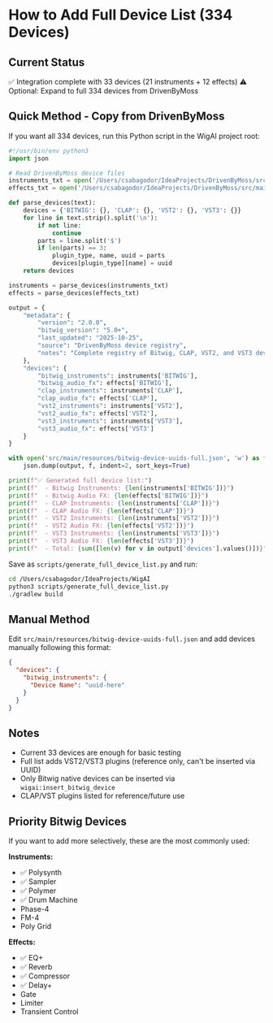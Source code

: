 # How to Add Full Device List (334 Devices)

## Current Status
✅ Integration complete with 33 devices (21 instruments + 12 effects)
⚠️  Optional: Expand to full 334 devices from DrivenByMoss

## Quick Method - Copy from DrivenByMoss

If you want all 334 devices, run this Python script in the WigAI project root:

```python
#!/usr/bin/env python3
import json

# Read DrivenByMoss device files
instruments_txt = open('/Users/csabagodor/IdeaProjects/DrivenByMoss/src/main/resources/devices/Instruments.txt', 'r').read()
effects_txt = open('/Users/csabagodor/IdeaProjects/DrivenByMoss/src/main/resources/devices/AudioEffects.txt', 'r').read()

def parse_devices(text):
    devices = {'BITWIG': {}, 'CLAP': {}, 'VST2': {}, 'VST3': {}}
    for line in text.strip().split('\n'):
        if not line:
            continue
        parts = line.split('$')
        if len(parts) == 3:
            plugin_type, name, uuid = parts
            devices[plugin_type][name] = uuid
    return devices

instruments = parse_devices(instruments_txt)
effects = parse_devices(effects_txt)

output = {
    "metadata": {
        "version": "2.0.0",
        "bitwig_version": "5.0+",
        "last_updated": "2025-10-25",
        "source": "DrivenByMoss device registry",
        "notes": "Complete registry of Bitwig, CLAP, VST2, and VST3 device UUIDs"
    },
    "devices": {
        "bitwig_instruments": instruments['BITWIG'],
        "bitwig_audio_fx": effects['BITWIG'],
        "clap_instruments": instruments['CLAP'],
        "clap_audio_fx": effects['CLAP'],
        "vst2_instruments": instruments['VST2'],
        "vst2_audio_fx": effects['VST2'],
        "vst3_instruments": instruments['VST3'],
        "vst3_audio_fx": effects['VST3']
    }
}

with open('src/main/resources/bitwig-device-uuids-full.json', 'w') as f:
    json.dump(output, f, indent=2, sort_keys=True)

print(f"✅ Generated full device list:")
print(f"  - Bitwig Instruments: {len(instruments['BITWIG'])}")
print(f"  - Bitwig Audio FX: {len(effects['BITWIG'])}")
print(f"  - CLAP Instruments: {len(instruments['CLAP'])}")
print(f"  - CLAP Audio FX: {len(effects['CLAP'])}")
print(f"  - VST2 Instruments: {len(instruments['VST2'])}")
print(f"  - VST2 Audio FX: {len(effects['VST2'])}")
print(f"  - VST3 Instruments: {len(instruments['VST3'])}")
print(f"  - VST3 Audio FX: {len(effects['VST3'])}")
print(f"  - Total: {sum([len(v) for v in output['devices'].values()])}")
```

Save as `scripts/generate_full_device_list.py` and run:
```bash
cd /Users/csabagodor/IdeaProjects/WigAI
python3 scripts/generate_full_device_list.py
./gradlew build
```

## Manual Method

Edit `src/main/resources/bitwig-device-uuids-full.json` and add devices manually following this format:

```json
{
  "devices": {
    "bitwig_instruments": {
      "Device Name": "uuid-here"
    }
  }
}
```

## Notes

- Current 33 devices are enough for basic testing
- Full list adds VST2/VST3 plugins (reference only, can't be inserted via UUID)
- Only Bitwig native devices can be inserted via `wigai:insert_bitwig_device`
- CLAP/VST plugins listed for reference/future use

## Priority Bitwig Devices

If you want to add more selectively, these are the most commonly used:

**Instruments:**
- ✅ Polysynth
- ✅ Sampler  
- ✅ Polymer
- ✅ Drum Machine
- Phase-4
- FM-4
- Poly Grid

**Effects:**
- ✅ EQ+
- ✅ Reverb
- ✅ Compressor
- ✅ Delay+
- Gate
- Limiter
- Transient Control
